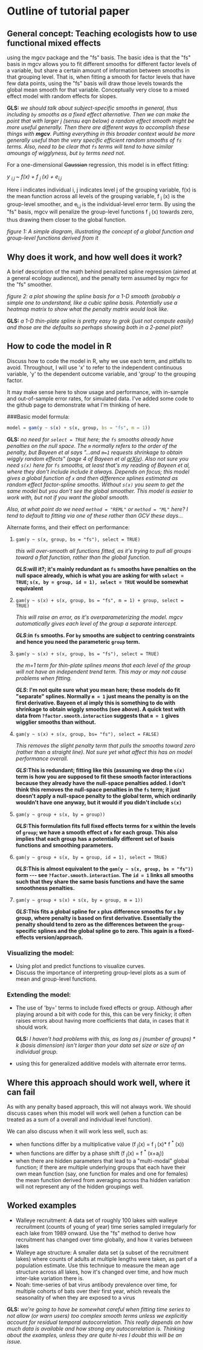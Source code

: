 # Outline of tutorial paper

## General concept: Teaching ecologists how to use functional mixed effects
using the mgcv package and the "fs" basis. The basic idea is that the "fs"
basis in mgcv allows you to fit different smooths for different factor levels of
a variable, but share a certain amount of information between smooths in that
grouping level. That is, when fitting a smooth for factor levels that have few
data points, using the "fs" basis will draw those levels towards the global mean
smooth for that variable. Conceptually very close to a mixed effect model with
random effects for slopes.

**GLS:** _we should talk about subject-specific smooths in general, thus including `by` smooths as a fixed effect alternative. Then we can make the point that with larger *j* (sensu eqn below) a random effect smooth might be more useful generally. Then there are different ways to accomplish these things with **mgcv**. Putting everything in this broader context would be more generally useful than the very specific efficient random smooths of `fs` terms. Also, need to be clear that `fs` terms will tend to have similar amoungs of wigglyness, but `by` terms need not._

For a one-dimensional ~~Gaussian~~ regression, this model is in effect fitting: 

*y <sub>i,j </sub> ~ f(x) + f <sub>j </sub>(x) + e<sub>i,j </sub>*

Here i indicates individual i, j indicates level j of the grouping variable, 
f(x) is the mean function across all levels of the grouping variable, f <sub>j </sub>(x) is the group-level smoother, and e<sub>i,j </sub> is the individual-level error term. By using the "fs" basis, mgcv will penalize the group-level functions f <sub>j </sub>(x) towards zero, thus drawing them closer to the global function.

*figure 1: A simple diagram, illustrating the concept of a global function and group-level functions derived from it*




## Why does it work, and how well does it work? 
A brief description of the math behind penalized spline regression (aimed at a 
general ecology audience), and the penalty term assumed by mgcv for the "fs" smoother. 

*figure 2: a plot showing the spline basis for a 1-D smooth (probably a simple 
one to understand, like a cubic spline basis. Potentially use a heatmap matrix
to show what the penalty matrix would look like.*

**GLS:** _a 1-D thin-plate spline is pretty easy to grok (just not compute easily) and those are the defaults so perhaps showing both in a 2-panel plot?_

## How to code the model in R
Discuss how to code the model in R, why we use each term, and pitfalls to avoid. Throughout, I will use 'x' to refer to the independent continuous variable, 'y' to the dependent outcome variable, and 'group' to the grouping factor. 

It may make sense here to show usage and performance, with in-sample and out-of-sample 
error rates, for simulated data. I've added some code to the github page to demonstrate what I'm thinking of here. 

###Basic model formula: 

```r
model = gam(y ~ s(x) + s(x, group, bs = "fs", m = 1))
```

**GLS:** _no need for `select = TRUE` here; the `fs` smooths already have penalties on the null space. The `m` normally refers to the order of the penalty, but Bayeen et al says "...and `m=1` requests shrinkage to obtain wiggly random effects" (page 4 of Bayeen et al [arXiv](http://arxiv.org/pdf/1601.02043v1.pdf)). Also not sure you need `s(x)` here for `fs` smooths, at least that's my reading of Bayeen et al, where they don't include include it always. Depends on focus; this model gives a global function of `x` and then difference splines estimated as random effect factor-spline smooths. Without `s(x)` you seem to get the same model but you don't see the global smoother. This model is easier to work with, but not if you want the global smooth._

_Also, at what point do we need `method = "REML"` or `method = "ML"` here? I tend to default to fitting via one of these rather than GCV these days..._

Alternate forms, and their effect on performance: 

1. `gam(y ~ s(x, group, bs = "fs"), select = TRUE)`

    *this will over-smooth all functions fitted, as it's trying to pull all groups toward a flat function, rather than the global function.*

    **_GLS_:will it?; it's mainly redundant as `fs` smooths have penalties on the null space already, which is what you are asking for with `select = TRUE`; `s(x, by = group, id = 1), select = TRUE` would be somewhat equivalent** 

2. `gam(y ~ s(x) + s(x, group, bs = "fs", m = 1) + group, select = TRUE)`

    *This will raise an error, as it's overparameterizing the model. mgcv automatically gives each level of the group a separate intercept.*

     **_GLS_:in `fs` smooths. For `by` smooths are subject to centring constraints and hence you need the parameteric `group` term.**

3. `gam(y ~ s(x) + s(x, group, bs = "fs"), select = TRUE)`

    *the m=1 term for thin-plate splines means that each level of the group will not have an independent trend term.  This may or may not cause problems when fitting.*

    **_GLS_: I'm not quite sure what you mean here; these models do fit "separate" splines. Normally `m = 1` just means the penalty is on the first derivative. Bayeen et al imply this is something to do with shrinkage to obtain wiggly smooths (see above). A quick test with data from `?factor.smooth.interaction` suggests that `m = 1` gives wigglier smooths than without.**

4. `gam(y ~ s(x) + s(x, group, bs= "fs"), select = FALSE)`

    *This removes the slight penalty term that pulls the smooths toward zero (rather than a straight line). Not sure yet what affect this has on model performance overall.*

    **_GLS_:This is redundant; fitting like this (assuming we drop the `s(x)` term is how you are supposed to fit these smooth factor interactions because they already have the null-space penalties added. I don't think this removes the null-space penalties in the `fs` term; it just doesn't apply a null-space penalty to the global term, which ordinarily wouldn't have one anyway, but it would if you didn't include `s(x)`**

5. `gam(y ~ group + s(x, by = group))`

    **_GLS_:This formulation fits full fixed effects terms for x within the levels of `group`; we have a smooth effect of `x` for each group. This also implies that each group has a potentially different set of basis functions and smoothing parameters.**

6. `gam(y ~ group + s(x, by = group, id = 1), select = TRUE)`

    **_GLS_:This is almost equivalent to the `gam(y ~ s(x, group, bs = "fs"))` form --- see `?factor.smooth.interaction`. The `id = 1` links all smooths such that they share the same basis functions and have the same smoothness penalties.**

7. `gam(y ~ group + s(x) + s(x, by = group, m = 1))`

    **_GLS_:This fits a global spline for `x` plus difference smooths for `x` by group, where penalty is based on first derivative. Essentially the penalty should tend to zero as the differences between the `group`-specific splines and the global spline go to zero. This again is a fixed-effects version/approach.**

### Visualizing the model:

* Using plot and predict functions to visualize curves. 
* Discuss the importance of interpreting group-level plots as a sum of mean and 
group-level functions. 

### Extending the model: 

* The use of 'by=' terms to include fixed effects or group. Although after playing around
a bit with code for this, this can be very finicky; it often raises errors about 
having more coefficients that data, in cases that it should work.

    **GLS:** _I haven't had problems with this, as long as *j* (number of groups) * *k* (basis dimension) isn't larger than your data set size or size of an individual group._

* using this for generalized additive models with alternate error terms.

## Where this approach should work well, where it can fail

As with any penalty based approach, this will not always work. We should discuss cases 
when this model will work well (when a function can be treated as a sum of a overall and 
individual level function).

We can also discuss when it will work less well, such as: 
* when functions differ by a multiplicative value (f <sub>j</sub>(x) = f <sub>j </sub>(x)* f <sup>*</sup> (x))
* when functions are differ by a phase shift (f <sub>j</sub>(x) = f <sup>*</sup> (x+a<sub>j</sub>))
* when there are hidden parameters that lead to a "multi-modal" global function; if
there are multiple underlying groups that each have their own mean function (say, one function for males and one for females) the mean function derived from averaging across tha hidden variation will not represent any of the hidden groupings well. 

## Worked examples

* Walleye recruitment: A data set of roughly 100 lakes with walleye recruitment (counts of young of year)
time series sampled irregularly for each lake from 1989 onward. Use the "fs" method
to derive how recruitment has changed over time globally, and how it varies between lakes
* Walleye age structure: A smaller data set (a subset of the recruitment lakes) where counts of adults at multiple lengths were taken, as part of a population estimate. Use this technique to measure the mean age structure across all lakes, how it's changed over time, and how much inter-lake variation there is. 
* Noah: time-series of bat virus antibody prevalence over time, for multiple cohorts of bats over 
their first year, which reveals the seasonality of when they are exposed to a virus

**GLS:** _we're going to have be somewhat careful when fitting time series to not allow (or warn users) too complex smooth terms unless we explicitly account for residual temporal autocorrelation. This really depends on how much data is available and how strong any autocorrelation is. Thinking about the examples, unless they are quite hi-res I doubt this will be an issue._

